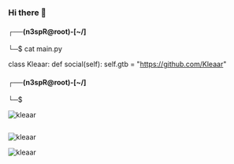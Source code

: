 ### Hi there 👋

#### ┌──(n3spR@root)-[~/]
└─$ cat main.py

class Kleaar:
 def  social(self):
 self.gtb = "https://github.com/Kleaar"
 
 #### ┌──(n3spR@root)-[~/]
 └─$
 
<p align="left"> <img src="https://komarev.com/ghpvc/?username=kleaar&label=Profile%20views&color=0e75b6&style=flat" alt="kleaar" /> </p>

<p align="left"> <a href="https://twitter.com/" target="blank"><img src="https://img.shields.io/twitter/follow/?logo=twitter&style=for-the-badge" alt="" /></a> </p>

<img src="https://camo.githubusercontent.com/1dce99d0b4b8bcefca1d24d2affc66d2233eccd30e843d00bccb8f583d4356fc/68747470733a2f2f636f756e742e6765746c6f6c692e636f6d2f6765742f403a417968757575" alt="kleaar" style="max-width: 100%;">

<img src="https://raw.githubusercontent.com/Sutil/Sutil/2b2fad3bf54522bb30c8c170591fc68ff51b69e6/github-contribution-grid-snake2.svg" alt="kleaar" /> </p>
